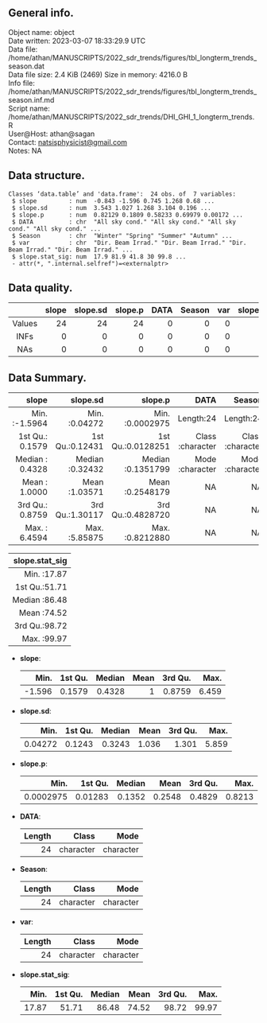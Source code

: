<!-- This is a markdown file. -->


 General info.
---------------

Object name:    object      
Date written:   2023-03-07 18:33:29.9 UTC  
Data file:      /home/athan/MANUSCRIPTS/2022_sdr_trends/figures/tbl_longterm_trends_season.dat      
Data file size: 2.4 KiB (2469) 
Size in memory: 4216.0 B      
Info file:      /home/athan/MANUSCRIPTS/2022_sdr_trends/figures/tbl_longterm_trends_season.inf.md      
Script name:    /home/athan/MANUSCRIPTS/2022_sdr_trends/DHI_GHI_1_longterm_trends.R      
User@Host:      athan@sagan   
Contact:        <natsisphysicist@gmail.com>      
Notes:          NA      


 Data structure.
-----------------

```
Classes ‘data.table’ and 'data.frame':	24 obs. of  7 variables:
 $ slope         : num  -0.843 -1.596 0.745 1.268 0.68 ...
 $ slope.sd      : num  3.543 1.027 1.268 3.104 0.196 ...
 $ slope.p       : num  0.82129 0.1809 0.58233 0.69979 0.00172 ...
 $ DATA          : chr  "All sky cond." "All sky cond." "All sky cond." "All sky cond." ...
 $ Season        : chr  "Winter" "Spring" "Summer" "Autumn" ...
 $ var           : chr  "Dir. Beam Irrad." "Dir. Beam Irrad." "Dir. Beam Irrad." "Dir. Beam Irrad." ...
 $ slope.stat_sig: num  17.9 81.9 41.8 30 99.8 ...
 - attr(*, ".internal.selfref")=<externalptr> 
```


 Data quality.
---------------

| &nbsp; | slope | slope.sd | slope.p | DATA | Season | var | slope.stat_sig |
|:------:|------:|---------:|--------:|-----:|-------:|----:|---------------:|
| Values |    24 |       24 |      24 |    0 |      0 |   0 |             24 |
|  INFs  |     0 |        0 |       0 |    0 |      0 |   0 |              0 |
|  NAs   |     0 |        0 |       0 |    0 |      0 |   0 |              0 |


 Data Summary.
---------------

|           slope |        slope.sd |           slope.p |             DATA |           Season |              var |
|----------------:|----------------:|------------------:|-----------------:|-----------------:|-----------------:|
| Min.   :-1.5964 | Min.   :0.04272 | Min.   :0.0002975 |        Length:24 |        Length:24 |        Length:24 |
| 1st Qu.: 0.1579 | 1st Qu.:0.12431 | 1st Qu.:0.0128251 | Class :character | Class :character | Class :character |
| Median : 0.4328 | Median :0.32432 | Median :0.1351799 | Mode  :character | Mode  :character | Mode  :character |
| Mean   : 1.0000 | Mean   :1.03571 | Mean   :0.2548179 |               NA |               NA |               NA |
| 3rd Qu.: 0.8759 | 3rd Qu.:1.30117 | 3rd Qu.:0.4828720 |               NA |               NA |               NA |
| Max.   : 6.4594 | Max.   :5.85875 | Max.   :0.8212880 |               NA |               NA |               NA |

 

| slope.stat_sig |
|---------------:|
|  Min.   :17.87 |
|  1st Qu.:51.71 |
|  Median :86.48 |
|  Mean   :74.52 |
|  3rd Qu.:98.72 |
|  Max.   :99.97 |



  * **slope**:


    |   Min. | 1st Qu. | Median | Mean | 3rd Qu. |  Max. |
    |-------:|--------:|-------:|-----:|--------:|------:|
    | -1.596 |  0.1579 | 0.4328 |    1 |  0.8759 | 6.459 |

  * **slope.sd**:


    |    Min. | 1st Qu. | Median |  Mean | 3rd Qu. |  Max. |
    |--------:|--------:|-------:|------:|--------:|------:|
    | 0.04272 |  0.1243 | 0.3243 | 1.036 |   1.301 | 5.859 |

  * **slope.p**:


    |      Min. | 1st Qu. | Median |   Mean | 3rd Qu. |   Max. |
    |----------:|--------:|-------:|-------:|--------:|-------:|
    | 0.0002975 | 0.01283 | 0.1352 | 0.2548 |  0.4829 | 0.8213 |

  * **DATA**:


    | Length |     Class |      Mode |
    |-------:|----------:|----------:|
    |     24 | character | character |

  * **Season**:


    | Length |     Class |      Mode |
    |-------:|----------:|----------:|
    |     24 | character | character |

  * **var**:


    | Length |     Class |      Mode |
    |-------:|----------:|----------:|
    |     24 | character | character |

  * **slope.stat_sig**:


    |  Min. | 1st Qu. | Median |  Mean | 3rd Qu. |  Max. |
    |------:|--------:|-------:|------:|--------:|------:|
    | 17.87 |   51.71 |  86.48 | 74.52 |   98.72 | 99.97 |


<!-- end of list -->


